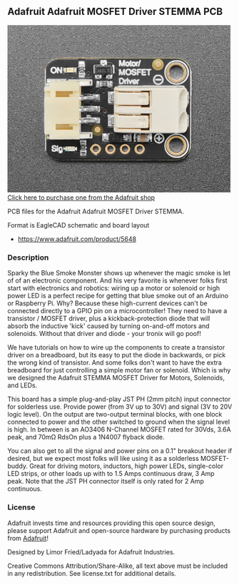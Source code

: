 ## Adafruit Adafruit MOSFET Driver STEMMA PCB

<a href="http://www.adafruit.com/products/5648"><img src="assets/5648-04.jpg?raw=true" width="500px"><br/>
Click here to purchase one from the Adafruit shop</a>

PCB files for the Adafruit Adafruit MOSFET Driver STEMMA. 

Format is EagleCAD schematic and board layout
* https://www.adafruit.com/product/5648

### Description

Sparky the Blue Smoke Monster shows up whenever the magic smoke is let of of an electronic component. And his very favorite is whenever folks first start with electronics and robotics: wiring up a motor or solenoid or high power LED is a perfect recipe for getting that blue smoke out of an Arduino or Raspberry Pi. Why? Because these high-current devices can't be connected directly to a GPIO pin on a microcontroller! They need to have a transistor / MOSFET driver, plus a kickback-protection diode that will absorb the inductive 'kick' caused by turning on-and-off motors and solenoids. Without that driver and diode - your tronix will go poof!

We have tutorials on how to wire up the components to create a transistor driver on a breadboard, but its easy to put the diode in backwards, or pick the wrong kind of transistor. And some folks don't want to have the extra breadboard for just controlling a simple motor fan or solenoid. Which is why we designed the Adafruit STEMMA MOSFET Driver for Motors, Solenoids, and LEDs. 

This board has a simple plug-and-play JST PH (2mm pitch) input connector for solderless use. Provide power (from 3V up to 30V) and signal (3V to 20V logic level). On the output are two-output terminal blocks, with one block connected to power and the other switched to ground when the signal level is high. In between is an AO3406 N-Channel MOSFET rated for  30Vds, 3.6A peak, and 70mΩ RdsOn plus a 1N4007 flyback diode.

You can also get to all the signal and power pins on a 0.1" breakout header if desired, but we expect most folks will like using it as a solderless MOSFET-buddy. Great for driving motors, inductors, high power LEDs, single-color LED strips, or other loads up with to 1.5 Amps continuous draw, 3 Amp peak. Note that the JST PH connector itself is only rated for 2 Amp continuous.

### License

Adafruit invests time and resources providing this open source design, please support Adafruit and open-source hardware by purchasing products from [Adafruit](https://www.adafruit.com)!

Designed by Limor Fried/Ladyada for Adafruit Industries.

Creative Commons Attribution/Share-Alike, all text above must be included in any redistribution. 
See license.txt for additional details.
